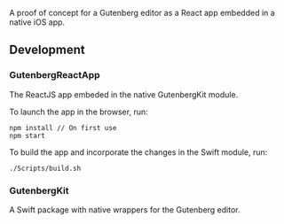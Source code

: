 A proof of concept for a Gutenberg editor as a React app embedded in a native iOS app.

## Development

### GutenbergReactApp

The ReactJS app embeded in the native GutenbergKit module.

To launch the app in the browser, run:

```
npm install // On first use
npm start
```

To build the app and incorporate the changes in the Swift module, run:

```
./Scripts/build.sh
```

### GutenbergKit

A Swift package with native wrappers for the Gutenberg editor.

